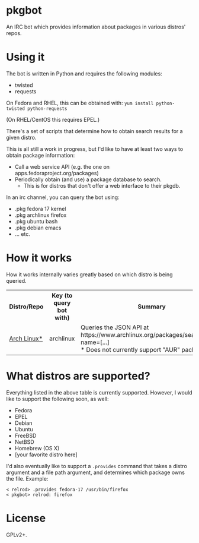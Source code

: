 # pkgbot

An IRC bot which provides information about packages in various distros'
repos.

# Using it

The bot is written in Python and requires the following modules:
* twisted
* requests

On Fedora and RHEL, this can be obtained with:
`yum install python-twisted python-requests`

(On RHEL/CentOS this requires EPEL.)

There's a set of scripts that determine how to obtain search results
for a given distro.

This is all still a work in progress, but I'd like to have at least two
ways to obtain package information:

- Call a web service API (e.g. the one on apps.fedoraproject.org/packages)
- Periodically obtain (and use) a package database to search.
  - This is for distros that don't offer a web interface to their pkgdb.

In an irc channel, you can query the bot using:

* .pkg fedora 17 kernel
* .pkg archlinux firefox
* .pkg ubuntu bash
* .pkg debian emacs
* ... etc.

# How it works

How it works internally varies greatly based on which distro is being queried.

<table>
  <tr>
    <th>Distro/Repo</th>
    <th>Key (to query bot with)</th>
    <th>Summary</th>
  </tr>
  <tr>
    <td><a href="https://www.archlinux.org/">Arch Linux*</a></td>
    <td>archlinux</td>
    <td>
      Queries the JSON API at
      https://www.archlinux.org/packages/search/json/?name=[...]<br />
      * Does not currently support "AUR" packages.
    </td>
  </tr>
</table>

# What distros are supported?

Everything listed in the above table is currently supported. However, I would
like to support the following soon, as well:

* Fedora
* EPEL
* Debian
* Ubuntu
* FreeBSD
* NetBSD
* Homebrew (OS X)
* [your favorite distro here]

I'd also eventually like to support a `.provides` command that takes a distro
argument and a file path argument, and determines which package owns the file.
Example:

```
< relrod> .provides fedora-17 /usr/bin/firefox
< pkgbot> relrod: firefox
```

# License

GPLv2+.
